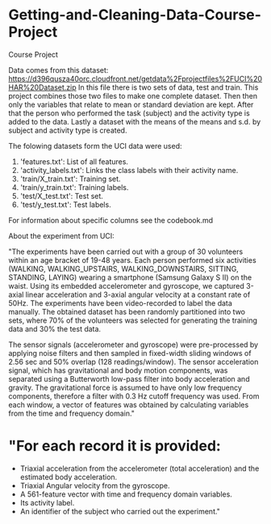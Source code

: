 Getting-and-Cleaning-Data-Course-Project
========================================

Course Project

Data comes from this dataset: https://d396qusza40orc.cloudfront.net/getdata%2Fprojectfiles%2FUCI%20HAR%20Dataset.zip 
In this file there is two sets of data, test and train. This project combines those two files to make one complete dataset.
Then then only the variables that relate to mean or standard deviation are kept.
After that the person who performed the task (subject) and the activity type is added to the data.
Lastly a dataset with the means of the means and s.d. by subject and activity type is created.

The folowing datasets form the UCI data were used:
1) 'features.txt': List of all features.
2) 'activity_labels.txt': Links the class labels with their activity name.
3) 'train/X_train.txt': Training set.
4) 'train/y_train.txt': Training labels.
5) 'test/X_test.txt': Test set.
6) 'test/y_test.txt': Test labels.


For information about specific columns see the codebook.md

About the experiment from UCI:

"The experiments have been carried out with a group of 30 volunteers within an age bracket of 19-48 years. Each person performed six activities (WALKING, WALKING_UPSTAIRS, WALKING_DOWNSTAIRS, SITTING, STANDING, LAYING) wearing a smartphone (Samsung Galaxy S II) on the waist. Using its embedded accelerometer and gyroscope, we captured 3-axial linear acceleration and 3-axial angular velocity at a constant rate of 50Hz. The experiments have been video-recorded to label the data manually. The obtained dataset has been randomly partitioned into two sets, where 70% of the volunteers was selected for generating the training data and 30% the test data. 

The sensor signals (accelerometer and gyroscope) were pre-processed by applying noise filters and then sampled in fixed-width sliding windows of 2.56 sec and 50% overlap (128 readings/window). The sensor acceleration signal, which has gravitational and body motion components, was separated using a Butterworth low-pass filter into body acceleration and gravity. The gravitational force is assumed to have only low frequency components, therefore a filter with 0.3 Hz cutoff frequency was used. From each window, a vector of features was obtained by calculating variables from the time and frequency domain."

"For each record it is provided:
======================================

- Triaxial acceleration from the accelerometer (total acceleration) and the estimated body acceleration.
- Triaxial Angular velocity from the gyroscope. 
- A 561-feature vector with time and frequency domain variables. 
- Its activity label. 
- An identifier of the subject who carried out the experiment."


